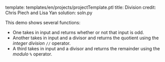 template: templates/en/projects/projectTemplate.ptl
title: Division
credit: Chris Piech and Lisa Yan
solution: soln.py

This demo shows several functions:

* One takes in input and returns whether or not that input is odd.
* Another takes in input and a divisor and returns the quotient using the *integer division* `//` operator.
* A third takes in input and a divisor and returns the remainder using the *modulo* `%` operator.
